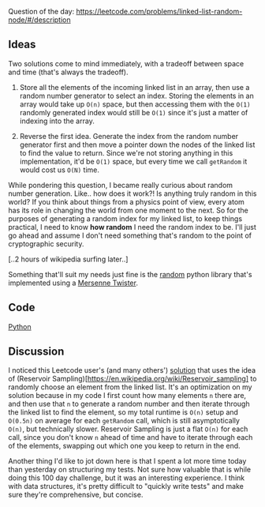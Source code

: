 Question of the day: https://leetcode.com/problems/linked-list-random-node/#/description

## Ideas ##

Two solutions come to mind immediately, with a tradeoff between
space and time (that's always the tradeoff).

1) Store all the elements of the incoming linked list in an array,
   then use a random number generator to select an index. Storing
   the elements in an array would take up `O(n)` space, but then
   accessing them with the `O(1)` randomly generated index would
   still be `O(1)` since it's just a matter of indexing into the 
   array.

2) Reverse the first idea. Generate the index from the random number
   generator first and then move a pointer down the nodes of the
   linked list to find the value to return. Since we're not storing
   anything in this implementation, it'd be `O(1)` space, but every
   time we call `getRandom` it would cost us `O(N)` time.

While pondering this question, I became really curious about random
number generation. Like.. how does it work?! Is anything truly
random in this world? If you think about things from a physics point
of view, every atom has its role in changing the world from one
moment to the next. So for the purposes of generating a random
index for my linked list, to keep things practical, I need to know
**how random** I need the random index to be. I'll just go ahead
and assume I don't need something that's random to the point of
cryptographic security.

[..2 hours of wikipedia surfing later..]

Something that'll suit my needs just fine is the [random](https://docs.python.org/2/library/random.html#random.random)
python library that's implemented using a [Mersenne Twister](https://en.wikipedia.org/wiki/Mersenne_Twister).

## Code ##
[Python](./randomnode.py)

## Discussion ##

I noticed this Leetcode user's (and many others') [solution](https://discuss.leetcode.com/topic/53738/o-n-time-o-1-space-java-solution) that uses the idea of
(Reservoir Sampling)[https://en.wikipedia.org/wiki/Reservoir_sampling]
to randomly choose an element from the linked list. It's an optimization
on my solution because in my code I first count how many elements `n`
there are, and then use that `n` to generate a random number and then
iterate through the linked list to find the element, so my total
runtime is `O(n)` setup and `O(0.5n)` on average
for each `getRandom` call, which is still asymptotically `O(n)`,
but technically slower. Reservoir Sampling is just a flat `O(n)`
for each call, since you don't know `n` ahead of time and have to
iterate through each of the elements, swapping out which one you
keep to return in the end.

Another thing I'd like to jot down here is that I spent a lot more time today than
yesterday on structuring my tests. Not sure how valuable that is while
doing this 100 day challenge, but it was an interesting experience.
I think with data structures, it's pretty difficult to "quickly write tests"
and make sure they're comprehensive, but concise.
